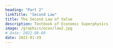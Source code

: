 ```yaml
---
heading: "Part 2"
linkTitle: "Second Law"
title: The Second Law of Value
description: Textbook of Economic Superphysics
image: /graphics/econ/law2.jpg
# date: 2022-08-08
date: 2022-01-29
---
```

